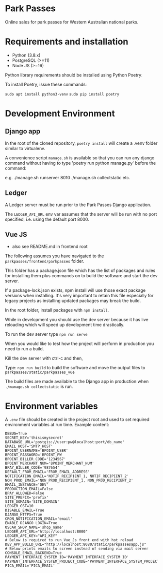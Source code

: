 # Park Passes
Online sales for park passes for Western Australian national parks.

# Requirements and installation

- Python (3.8.x)
- PostgreSQL (>=11)
- Node JS (>=16)

Python library requirements should be installed using Python Poetry:

To install Poetry, issue these commands:

`sudo apt install python3-venv`
`sudo pip install poetry`

# Development Environment

## Django app
In the root of the cloned repository, `poetry install` will create a .venv folder similar to virtualenv.

A convenience script `manage.sh` is available so that you can run any django command without
having to type 'poetry run python manage.py' before the command:

e.g.    ./manage.sh runserver 8010
        ./manage.sh collectstatic
        etc.

## Ledger
A Ledger server must be run prior to the Park Passes Django application.

The `LEDGER_API_URL` env var assumes that the server will be run with no port specified, i.e. using the default port 8000.

## Vue JS
- also see README.md in frontend root

The following assumes you have navigated to the `parkpasses/frontend/parkpasses` folder.

This folder has a package.json file which has the list of packages and rules for installing them
plus commands on to build the software and start the dev server.

If a package-lock.json exists, npm install will use those exact package versions when installing. It's
very important to retain this file especially for legacy projects as installing updated packages may
break the build.

In the root folder, install packages with `npm install`.

While in development you should use the dev server because it has live reloading which will speed up
development time drastically.

To run the dev server type `npm run serve`

When you would like to test how the project will perform in production you need to run a build.

Kill the dev server with ctrl-c and then,

Type: `npm run build` to build the software and move the output files to `parkpasses/static/parkpasses_vue`

The build files are made available to the Django app in production when `./manage.sh collectstatic` is run.

# Environment variables

A `.env` file should be created in the project root and used to set
required environment variables at run time. Example content:

    DEBUG=True
    SECRET_KEY='thisismysecret'
    DATABASE_URL='postgis://user:pw@localhost:port/db_name'
    EMAIL_HOST='SMTP_HOST'
    BPOINT_USERNAME='BPOINT_USER'
    BPOINT_PASSWORD='BPOINT_PW
    BPOINT_BILLER_CODE='1234567'
    BPOINT_MERCHANT_NUM='BPOINT_MERCHANT_NUM'
    BPAY_BILLER_CODE='987654'
    DEFAULT_FROM_EMAIL='FROM_EMAIL_ADDRESS'
    NOTIFICATION_EMAIL='NOTIF_RECIPIENT_1, NOTIF_RECIPIENT_2'
    NON_PROD_EMAIL='NON_PROD_RECIPIENT_1, NON_PROD_RECIPIENT_2'
    EMAIL_INSTANCE='DEV'
    PRODUCTION_EMAIL=False
    BPAY_ALLOWED=False
    SITE_PREFIX='prefix'
    SITE_DOMAIN='SITE_DOMAIN'
    LEDGER_GST=10
    DISABLE_EMAIL=True
    DJANGO_HTTPS=True
    CRON_NOTIFICATION_EMAIL='email'
    ENABLE_DJANGO_LOGIN=True
    OSCAR_SHOP_NAME='shop_name'
    LEDGER_API_URL="http://localhost:8000"
    LEDGER_API_KEY="API_KEY"
    # Below is required to run Vue Js front end with hot reload
    DEV_APP_BUILD_URL="http://localhost:8080/static/parkpassesapp.js"
    # Below prints emails to screen instead of sending via mail server
    CONSOLE_EMAIL_BACKEND=True
    PAYMENT_INTERFACE_SYSTEM_ID='PAYMENT_INTERFACE_SYSTEM_ID'
    PAYMENT_INTERFACE_SYSTEM_PROJECT_CODE='PAYMENT_INTERFACE_SYSTEM_PROJECT_CODE'
    PICA_EMAIL='PICA_EMAIL'
